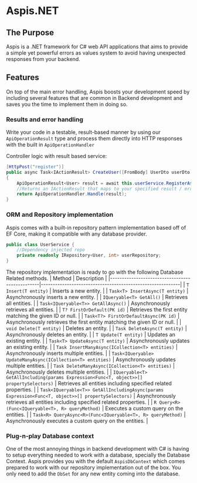 # Aspis.NET

## The Purpose
Aspis is a .NET framework for C# web API applications that aims to provide a simple yet powerful errors as values system to avoid having unexpected responses from your backend.

## Features
On top of the main error handling, Aspis boosts your development speed by including several features that are common in Backend development and saves you the time to implement them in doing so.

### Results and error handling

Write your code in a testable, result-based manner by using our `ApiOperationResult` type and process them directly into HTTP responses with the built in `ApiOperationHandler`

Controller logic with result based service:

```csharp
[HttpPost("register")]
public async Task<IActionResult> CreateUser([FromBody] UserDto userDto)
{
    ApiOperationResult<User> result = await this.userService.RegisterAsync(userDto);
    //Returns an IActionResult that maps to your specified result / error
    return ApiOperationHandler.Handle(result);
}
```

### ORM and Repository implementation

Aspis comes with a built-in repository pattern implementation based off of EF Core, making it compatible with any database provider.

```csharp
public class UserService {
    //Dependency injected repo
    private readonly IRepository<User, int> userRepository;
}
```

The repository implementation is ready to go with the following Database Related methods.
| Method                                         | Description                                               |
|------------------------------------------------|-----------------------------------------------------------|
| `T Insert(T entity)`                           | Inserts a new entity.                                     |
| `Task<T> InsertAsync(T entity)`                | Asynchronously inserts a new entity.                      |
| `IQueryable<T> GetAll()`                       | Retrieves all entities.                                   |
| `Task<IQueryable<T>> GetAllAsync()`            | Asynchronously retrieves all entities.                    |
| `T? FirstOrDefault(PK id)`                     | Retrieves the first entity matching the given ID or null. |
| `Task<T?> FirstOrDefaultAsync(PK id)`          | Asynchronously retrieves the first entity matching the given ID or null. |
| `void Delete(T entity)`                        | Deletes an entity.                                        |
| `Task DeleteAsync(T entity)`                   | Asynchronously deletes an entity.                         |
| `T Update(T entity)`                           | Updates an existing entity.                               |
| `Task<T> UpdateAsync(T entity)`                | Asynchronously updates an existing entity.                |
| `Task InsertManyAsync(ICollection<T> entities)` | Asynchronously inserts multiple entities.                 |
| `Task<IQueryable> UpdateManyAsync(ICollection<T> entities)` | Asynchronously updates multiple entities.                 |
| `Task DeleteManyAsync(ICollection<T> entities)` | Asynchronously deletes multiple entities.                 |
| `IQueryable<T> GetAllIncluding(params Expression<Func<T, object>>[] propertySelectors)` | Retrieves all entities including specified related properties. |
| `Task<IQueryable<T>> GetAllIncludingAsync(params Expression<Func<T, object>>[] propertySelectors)` | Asynchronously retrieves all entities including specified related properties. |
| `R Query<R>(Func<IQueryable<T>, R> queryMethod)` | Executes a custom query on the entities.                  |
| `Task<R> QueryAsync<R>(Func<IQueryable<T>, R> queryMethod)` | Asynchronously executes a custom query on the entities.   |

### Plug-n-play Database context
One of the most annoying things in backend development with C# is having to setup everything needed to work with a database, specially the Database Context. Aspis provides you with the default `AspisDbContext` which comes prepared to work with our repository implementation out of the box. You only need to add the `DbSet` for any new entity coming into the database.

